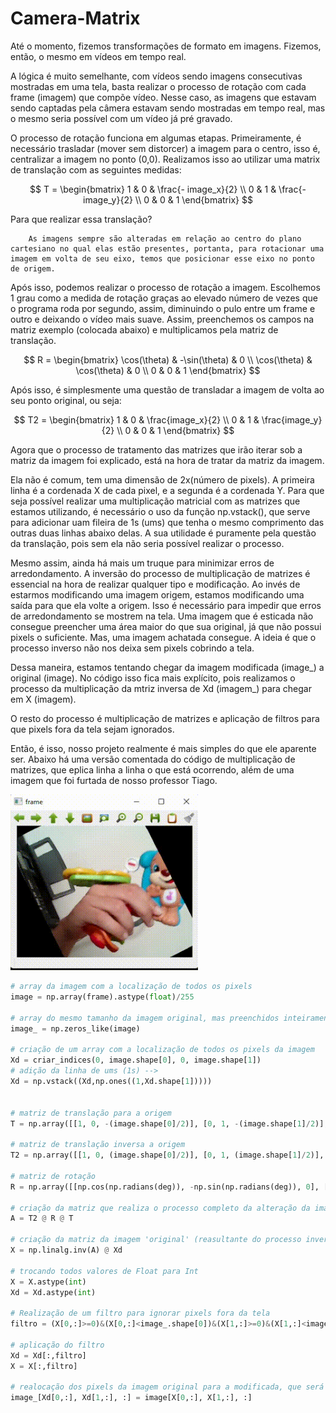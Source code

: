# Camera-Matrix

Até o momento, fizemos transformações de formato em imagens. Fizemos, então, o mesmo em vídeos em tempo real.

A lógica é muito semelhante, com vídeos sendo imagens consecutivas mostradas em uma tela, basta realizar o processo de rotação com cada frame (imagem) que compõe vídeo. Nesse caso, as imagens que estavam sendo captadas pela câmera estavam sendo mostradas em tempo real, mas o mesmo seria possível com um vídeo já pré gravado.

O processo de rotação funciona em algumas etapas. Primeiramente, é necessário trasladar (mover sem distorcer) a imagem para o centro, isso é, centralizar a imagem no ponto (0,0). Realizamos isso ao utilizar uma matrix de translação com as seguintes medidas:

$$
T = 
\begin{bmatrix}
    1 & 0 & \frac{- image_x}{2} \\
    0 & 1 & \frac{- image_y}{2} \\
    0 & 0 & 1
\end{bmatrix}
$$

Para que realizar essa translação? 

        As imagens sempre são alteradas em relação ao centro do plano cartesiano no qual elas estão presentes, portanta, para rotacionar uma imagem em volta de seu eixo, temos que posicionar esse eixo no ponto de origem.


Após isso, podemos realizar o processo de rotação a imagem. Escolhemos 1 grau como a medida de rotação graças ao elevado número de vezes que o programa roda por segundo, assim, diminuindo o pulo entre um frame e outro e deixando o vídeo mais suave. Assim, preenchemos os campos na matriz exemplo (colocada abaixo) e multiplicamos pela matriz de translação.

$$
R = 
\begin{bmatrix}
    \cos(\theta) & -\sin(\theta) & 0 \\
    \cos(\theta) & \cos(\theta) & 0 \\
    0 & 0 & 1
\end{bmatrix}
$$


Após isso, é simplesmente uma questão de transladar a imagem de volta ao seu ponto original, ou seja:

$$
T2 = 
\begin{bmatrix}
    1 & 0 & \frac{image_x}{2} \\
    0 & 1 & \frac{image_y}{2} \\
    0 & 0 & 1
\end{bmatrix}
$$

Agora que o processo de tratamento das matrizes que irão iterar sob a matriz da imagem foi explicado, está na hora de tratar da matriz da imagem.

Ela não é comum, tem uma dimensão de 2x(número de pixels). A primeira linha é a cordenada X de cada pixel, e a segunda é a cordenada Y. Para que seja possível realizar uma multiplicação matricial com as matrizes que estamos utilizando, é necessário o uso da função np.vstack(), que serve para adicionar uam fileira de 1s (ums) que tenha o mesmo comprimento das outras duas linhas abaixo delas. A sua utilidade é puramente pela questão da translação, pois sem ela não seria possível realizar o processo. 

Mesmo assim, ainda há mais um truque para minimizar erros de arredondamento. A inversão do processo de multiplicação de matrizes é essencial na hora de realizar qualquer tipo e modificação. Ao invés de estarmos modificando uma imagem origem, estamos modificando uma saída para que ela volte a origem. Isso é necessário para impedir que erros de arredondamento se mostrem na tela. Uma imagem que é esticada não consegue preencher uma área maior do que sua original, já que não possui pixels o suficiente. Mas, uma imagem achatada consegue. A ideia é que o processo inverso não nos deixa sem pixels cobrindo a tela. 

Dessa maneira, estamos tentando chegar da imagem modificada (image_) a original (image). No código isso fica mais explícito, pois realizamos o processo da multiplicação da mtriz inversa de Xd (imagem_) para chegar em X (imagem).

O resto do processo é multiplicação de matrizes e aplicação de filtros para que pixels fora da tela sejam ignorados. 

Então, é isso, nosso projeto realmente é mais simples do que ele aparente ser. Abaixo há uma versão comentada do código de multiplicação de matrizes, que eplica linha a linha o que está ocorrendo, além de uma imagem que foi furtada de nosso professor Tiago.

<img src="camera_rodando.gif" width=300>


```python
# array da imagem com a localização de todos os pixels
image = np.array(frame).astype(float)/255

# array do mesmo tamanho da imagem original, mas preenchidos inteiramente por zeros
image_ = np.zeros_like(image)

# criação de um array com a localização de todos os pixels da imagem
Xd = criar_indices(0, image.shape[0], 0, image.shape[1])
# adição da linha de ums (1s) -->
Xd = np.vstack((Xd,np.ones((1,Xd.shape[1]))))


# matriz de translação para a origem
T = np.array([[1, 0, -(image.shape[0]/2)], [0, 1, -(image.shape[1]/2)], [0, 0,1]])

# matriz de translação inversa a origem
T2 = np.array([[1, 0, (image.shape[0]/2)], [0, 1, (image.shape[1]/2)], [0, 0,1]])

# matriz de rotação
R = np.array([[np.cos(np.radians(deg)), -np.sin(np.radians(deg)), 0], [np.sin(np.radians(deg)), np.cos(np.radians(deg)), 0], [0, 0,1]])

# criação da matriz que realiza o processo completo da alteração da imagem
A = T2 @ R @ T

# criação da matriz da imagem 'original' (reasultante do processo inverso da criação de Xd)
X = np.linalg.inv(A) @ Xd

# trocando todos valores de Float para Int
X = X.astype(int)
Xd = Xd.astype(int)

# Realização de um filtro para ignorar pixels fora da tela
filtro = (X[0,:]>=0)&(X[0,:]<image_.shape[0])&(X[1,:]>=0)&(X[1,:]<image_.shape[1])

# aplicação do filtro
Xd = Xd[:,filtro]
X = X[:,filtro]

# realocação dos pixels da imagem original para a modificada, que será então plotada
image_[Xd[0,:], Xd[1,:], :] = image[X[0,:], X[1,:], :]

